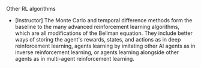 Other RL algorithms
- [Instructor] The Monte Carlo and temporal difference methods form the baseline to the many advanced reinforcement learning algorithms, which are all modifications of the Bellman equation. They include better ways of storing the agent's rewards, states, and actions as in deep reinforcement learning, agents learning by imitating other AI agents as in inverse reinforcement learning, or agents learning alongside other agents as in multi-agent reinforcement learning.